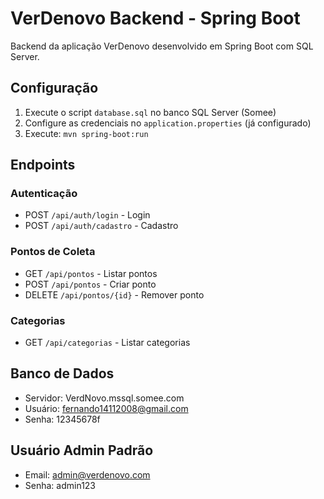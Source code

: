 # VerDenovo Backend - Spring Boot

Backend da aplicação VerDenovo desenvolvido em Spring Boot com SQL Server.

## Configuração

1. Execute o script `database.sql` no banco SQL Server (Somee)
2. Configure as credenciais no `application.properties` (já configurado)
3. Execute: `mvn spring-boot:run`

## Endpoints

### Autenticação
- POST `/api/auth/login` - Login
- POST `/api/auth/cadastro` - Cadastro

### Pontos de Coleta
- GET `/api/pontos` - Listar pontos
- POST `/api/pontos` - Criar ponto
- DELETE `/api/pontos/{id}` - Remover ponto

### Categorias
- GET `/api/categorias` - Listar categorias

## Banco de Dados
- Servidor: VerdNovo.mssql.somee.com
- Usuário: fernando14112008@gmail.com
- Senha: 12345678f

## Usuário Admin Padrão
- Email: admin@verdenovo.com
- Senha: admin123